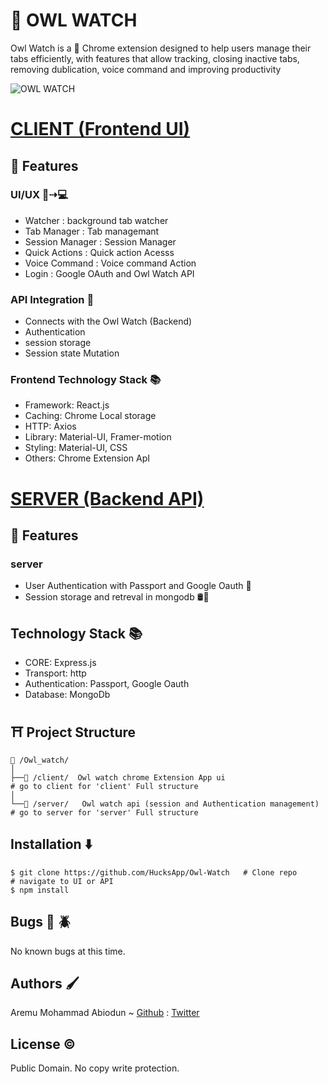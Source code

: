 #  🦉 OWL WATCH  
Owl Watch is a  🧩 Chrome extension designed to help users manage their tabs efficiently, with features that allow tracking, closing inactive tabs, removing dublication, voice command and improving productivity

![OWL WATCH](https://github.com/user-attachments/assets/a87625c6-6413-47fb-949f-589e3d8356c4)

# [CLIENT  (Frontend UI)](./client) 
## 🧰 Features
### UI/UX 📱⇢💻

* Watcher : background tab watcher
* Tab Manager : Tab managemant
* Session Manager : Session Manager
* Quick Actions : Quick action Acesss
* Voice Command : Voice command Action
* Login : Google OAuth and Owl Watch API
### API Integration 🚀
- Connects with the Owl Watch (Backend)
- Authentication
- session storage
- Session state Mutation
### Frontend Technology Stack 📚
* Framework: React.js
* Caching: Chrome Local storage
* HTTP: Axios
* Library: Material-UI, Framer-motion
* Styling: Material-UI, CSS
* Others: Chrome Extension ApI

#  [SERVER (Backend API)](./server)
## 🧰 Features
### server
  - User Authentication with Passport and Google Oauth 🔐
  - Session storage and retreval in mongodb 🛢🔄
## Technology Stack 📚
- CORE: Express.js
- Transport: http
- Authentication: Passport, Google Oauth
- Database: MongoDb


## ⛩ Project Structure
```
📁 /Owl_watch/
│
├──📁 /client/  Owl watch chrome Extension App ui                        # go to client for 'client' Full structure                              
│     
└──📁 /server/   Owl watch api (session and Authentication management)   # go to server for 'server' Full structure      
```

## Installation ⬇️
```
$ git clone https://github.com/HucksApp/Owl-Watch   # Clone repo
# navigate to UI or API 
$ npm install    
```

## Bugs 🐛 🪲
No known bugs at this time. 

## Authors 🖌
Aremu Mohammad Abiodun ~ [Github](https://github.com/Hucksapp) : [Twitter](https://twitter.com/hucks_jake)  

## License ©
Public Domain. No copy write protection. 
